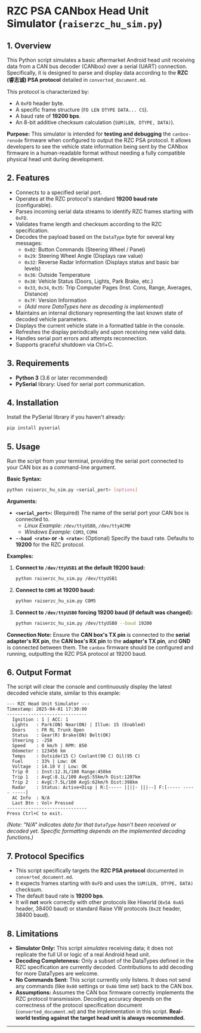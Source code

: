 # RZC PSA CANbox Head Unit Simulator (`raiserzc_hu_sim.py`)

## 1. Overview

This Python script simulates a basic aftermarket Android head unit receiving data from a CAN bus decoder (CANbox) over a serial (UART) connection. Specifically, it is designed to parse and display data according to the **RZC (睿志诚) PSA protocol** detailed in `converted_document.md`.

This protocol is characterized by:
*   A `0xFD` header byte.
*   A specific frame structure (`FD LEN DTYPE DATA... CS`).
*   A baud rate of **19200 bps**.
*   An 8-bit additive checksum calculation (`SUM(LEN, DTYPE, DATA)`).

**Purpose:** This simulator is intended for **testing and debugging** the `canbox-renode` firmware when configured to output the RZC PSA protocol. It allows developers to see the vehicle state information being sent by the CANbox firmware in a human-readable format without needing a fully compatible physical head unit during development.

## 2. Features

*   Connects to a specified serial port.
*   Operates at the RZC protocol's standard **19200 baud rate** (configurable).
*   Parses incoming serial data streams to identify RZC frames starting with `0xFD`.
*   Validates frame length and checksum according to the RZC specification.
*   Decodes the payload based on the `DataType` byte for several key messages:
    *   `0x02`: Button Commands (Steering Wheel / Panel)
    *   `0x29`: Steering Wheel Angle (Displays raw value)
    *   `0x32`: Reverse Radar Information (Displays status and basic bar levels)
    *   `0x36`: Outside Temperature
    *   `0x38`: Vehicle Status (Doors, Lights, Park Brake, etc.)
    *   `0x33`, `0x34`, `0x35`: Trip Computer Pages (Inst. Cons, Range, Averages, Distance)
    *   `0x7F`: Version Information
    *   *(Add more DataTypes here as decoding is implemented)*
*   Maintains an internal dictionary representing the last known state of decoded vehicle parameters.
*   Displays the current vehicle state in a formatted table in the console.
*   Refreshes the display periodically and upon receiving new valid data.
*   Handles serial port errors and attempts reconnection.
*   Supports graceful shutdown via Ctrl+C.

## 3. Requirements

*   **Python 3** (3.6 or later recommended)
*   **PySerial** library: Used for serial port communication.

## 4. Installation

Install the PySerial library if you haven't already:

```bash
pip install pyserial
```

## 5. Usage

Run the script from your terminal, providing the serial port connected to your CAN box as a command-line argument.

**Basic Syntax:**

```bash
python raiserzc_hu_sim.py <serial_port> [options]
```

**Arguments:**

*   **`<serial_port>`:** (Required) The name of the serial port your CAN box is connected to.
    *   *Linux Example:* `/dev/ttyUSB0`, `/dev/ttyACM0`
    *   *Windows Example:* `COM3`, `COM4`
*   **`--baud <rate>` or `-b <rate>`:** (Optional) Specify the baud rate. Defaults to **19200** for the RZC protocol.

**Examples:**

1.  **Connect to `/dev/ttyUSB1` at the default 19200 baud:**
    ```bash
    python raiserzc_hu_sim.py /dev/ttyUSB1
    ```

2.  **Connect to `COM5` at 19200 baud:**
    ```bash
    python raiserzc_hu_sim.py COM5
    ```

3.  **Connect to `/dev/ttyUSB0` forcing 19200 baud (if default was changed):**
    ```bash
    python raiserzc_hu_sim.py /dev/ttyUSB0 --baud 19200
    ```

**Connection Note:** Ensure the **CAN box's TX pin** is connected to the **serial adapter's RX pin**, the **CAN box's RX pin** to the **adapter's TX pin**, and **GND** is connected between them. The `canbox` firmware should be configured and running, outputting the RZC PSA protocol at 19200 baud.

## 6. Output Format

The script will clear the console and continuously display the latest decoded vehicle state, similar to this example:

```text
--- RZC Head Unit Simulator ---
Timestamp: 2025-04-01 17:30:00
------------------------------
  Ignition : 1 | ACC: 1
  Lights   : Park(ON) Near(ON) | Illum: 15 (Enabled)
  Doors    : FR RL Trunk Open
  Status   : Gear(R) Brake(ON) Belt(OK)
  Steering : -250
  Speed    : 0 km/h | RPM: 850
  Odometer : 123456 km
  Temps    : Outside(15 C) Coolant(90 C) Oil(95 C)
  Fuel     : 33% | Low: OK
  Voltage  : 14.10 V | Low: OK
  Trip 0   : Inst:12.3L/100 Range:450km
  Trip 1   : AvgC:8.1L/100 AvgS:55km/h Dist:1207km
  Trip 2   : AvgC:7.5L/100 AvgS:62km/h Dist:398km
  Radar    : Status: Active+Disp | R:[----- ||||- |||--] F:[----- ----- -----]
  AC Info  : N/A
  Last Btn : Vol+ Pressed
------------------------------
Press Ctrl+C to exit.
```

*(Note: "N/A" indicates data for that `DataType` hasn't been received or decoded yet. Specific formatting depends on the implemented decoding functions.)*

## 7. Protocol Specifics

*   This script specifically targets the **RZC PSA protocol** documented in `converted_document.md`.
*   It expects frames starting with `0xFD` and uses the `SUM(LEN, DTYPE, DATA)` checksum.
*   The default baud rate is **19200 bps**.
*   It will **not** work correctly with other protocols like Hiworld (`0x5A 0xA5` header, 38400 baud) or standard Raise VW protocols (`0x2E` header, 38400 baud).

## 8. Limitations

*   **Simulator Only:** This script *simulates* receiving data; it does not replicate the full UI or logic of a real Android head unit.
*   **Decoding Completeness:** Only a subset of the DataTypes defined in the RZC specification are currently decoded. Contributions to add decoding for more DataTypes are welcome.
*   **No Commands Sent:** This script currently only listens. It does not send any commands (like `0x80` settings or `0xA6` time set) back to the CAN box.
*   **Assumptions:** Assumes the CAN box firmware correctly implements the RZC protocol transmission. Decoding accuracy depends on the correctness of the protocol specification document (`converted_document.md`) and the implementation in this script. **Real-world testing against the target head unit is always recommended.**

---